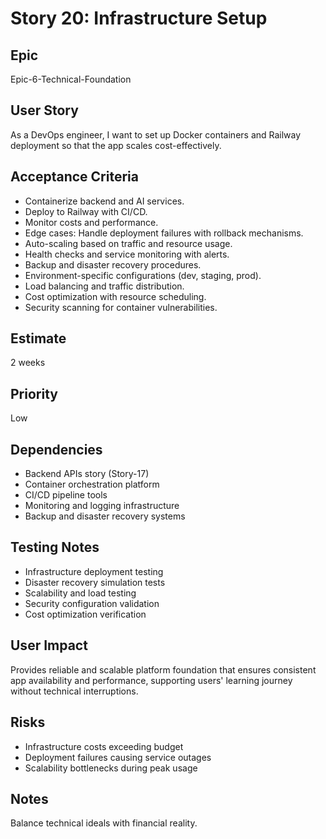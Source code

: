 # Story 20: Infrastructure Setup

## Epic
Epic-6-Technical-Foundation

## User Story
As a DevOps engineer, I want to set up Docker containers and Railway deployment so that the app scales cost-effectively.

## Acceptance Criteria
- Containerize backend and AI services.
- Deploy to Railway with CI/CD.
- Monitor costs and performance.
- Edge cases: Handle deployment failures with rollback mechanisms.
- Auto-scaling based on traffic and resource usage.
- Health checks and service monitoring with alerts.
- Backup and disaster recovery procedures.
- Environment-specific configurations (dev, staging, prod).
- Load balancing and traffic distribution.
- Cost optimization with resource scheduling.
- Security scanning for container vulnerabilities.

## Estimate
2 weeks

## Priority
Low

## Dependencies
- Backend APIs story (Story-17)
- Container orchestration platform
- CI/CD pipeline tools
- Monitoring and logging infrastructure
- Backup and disaster recovery systems

## Testing Notes
- Infrastructure deployment testing
- Disaster recovery simulation tests
- Scalability and load testing
- Security configuration validation
- Cost optimization verification

## User Impact
Provides reliable and scalable platform foundation that ensures consistent app availability and performance, supporting users' learning journey without technical interruptions.

## Risks
- Infrastructure costs exceeding budget
- Deployment failures causing service outages
- Scalability bottlenecks during peak usage

## Notes
Balance technical ideals with financial reality.
